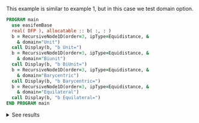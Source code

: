 This example is similar to example 1, but in this case we test domain option.

```fortran
PROGRAM main
  use easifemBase
  real( DFP ), allocatable :: b( :, : )
  b = RecursiveNode1D(order=3, ipType=Equidistance, &
    & domain="Unit")
  call Display(b, "b Unit=")
  b = RecursiveNode1D(order=3, ipType=Equidistance, &
    & domain="Biunit")
  call Display(b, "b BiUnit=")
  b = RecursiveNode1D(order=3, ipType=Equidistance, &
    & domain="Barycentric")
  call Display(b, "b Barycentric=")
  b = RecursiveNode1D(order=3, ipType=Equidistance, &
    & domain="Equilateral")
  call Display(b, "b Equilateral=")
END PROGRAM main
```

<details>
<summary>See results</summary>
<div>

```fortran
              b Unit=
----------------------------------
0.00000  0.33333  0.66667  1.00000

              b BiUnit=
--------------------------------------
-1.00000  -0.33333   0.33333   1.00000

          b Barycentric=
----------------------------------
0.00000  0.33333  0.66667  1.00000
1.00000  0.66667  0.33333  0.00000

            b Equilateral=
--------------------------------------
-1.00000  -0.33333   0.33333   1.00000
```

</div>
</details>
